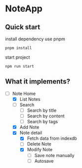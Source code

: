 # NoteApp

## Quick start

install dependency use pnpm


```
pnpm install
```

start project

```
npm run start
```

## What it implements?

-   [ ] Note Home
    -   [x] List Notes
    -   [ ] Search
        -   [ ] Search by title
        -   [ ] Search by content
        -   [ ] Search by tags
    -   [x] Add Note
    -   [x] Note detail
        -   [x] Fetch data from indexdb
        -   [ ] Delete Note
        -   [x] Modify Note
            -   [ ] Save note manually
            -   [ ] Autosave
